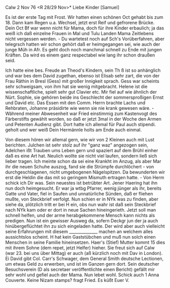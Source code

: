  Calw 2 Nov 76
 <R 28/29 Nov>*
Liebe Kinder [Samuel]

Es ist der erste Tag mit Frost. Wir hatten einen schönen Oct gehabt bis zum 18. Dann kam Regen u.a. Wechsel, jetzt erst Reif und gefrorene Brücke. Dein Oct Bf war wenn nicht für Mama, doch für ihre Kinder erbaulich; ja das weiß ich daß einzelne Frauen in Mal und Tulu Landen Mama Zeitlebens nicht vergessen werden. - Du wartetest noch auf Sch's Vorüberfahren, aber telegrsch hatten wir schon gehört daß er heimgegangen sei, wie auch der junge Müh in Afr. Es geht doch noch manchmal schnell zu Ende mit jungen Kräften. Da wird es einem ganz respectabel wie lang ihr schon draußen seid.

Ich hatte eine bes. Freude an Theod's Kindern, sein Th ß ist so anhänglich und war bes dem David zugethan, ebenso ist Elisab sehr zart, die von der Frau Räthin in Bresl (Gess) mit großer Innigkeit sprach. Gess war scheints sehr schweigsam, von ihm hat sie wenig mitgebracht. Helene ist die wissenschaftliche, spielt sehr gut Clavier etc. Mir fiel auf wie ähnlich der Nürt. Sophie, sie gehören beide ins Geschlecht der sommersproßigen Ernst und David etc. Das Essen mit den Comm. Herrn brachte Lachs und Rehbraten, Johanne präsidirte wie wenn sie nie krank gewesen wäre. - Während meiner Abwesenheit war Fried einstimmig zum Kastenvogt des Färberstifts gewählt worden, so daß er jetzt 3mal in der Woche den Armen und Petenten Audienz gibt. Dort hatte ich allemal für Paul auch stipendi. geholt und wer weiß Dein Hermännle holts am Ende auch einmal.

Von diesem hören wir allemal gern, wie wir von 2 Kleinen auch mit Lust berichten. Julchen ist sehr stolz auf ihr "ganz waz" angezogen sein, Adelchen ißt Trauben ums Leben gern und spaziert auf dem Brühl einher daß es eine Art hat. Neulich wollte sie nicht viel laufen, sondern ließ sich lieber tragen. Ich meinte schon da sei eine Krankht im Anzug, als aber Mar ihr die neuen Schuhe auszog, fand sie die Strümpfe durchlöchert - von durchgeschlagenen, nicht umgebogenen Nägelspitzen. Da bewunderten wir erst die Heldin die das mit so geringem Mismuth ertragen hatte. - Von Herm schick ich Dir was. Sein neuestes ist betrübter Art. Jener Haering hat ihn nun doch heimgesucht. Er war ja wtbg Pfarrer, wenig jünger als ihr, bereits Gatte und Vater, fiel in Saufen und unnatürliche Sünden, daß er fliehen mußte, von Steckbrief verfolgt. Nun schien er in NYk was zu finden, aber siehe da, plötzlich tritt er bei H ein, obs nun wahr ist daß sein Steckbrief nach NYk kam oder er dort in neue Sachen hineingerieth. Jetzt soll man schnell helfen, und der arme herabgekommene Mensch kann nichts als predigen. Nun ist ein gewisser Ausweg da, sofern Deckgr jun der ja auch hinübergeflüchtet ihn zu sich eingeladen hatte. Der wird aber auch vielleicht seine Erfahrungen mit diesem ______________ machen an welchem alles aussichtslos scheint. H hat kein Gaststübchen und muß nun solch einen Menschen in seine Familie hineinsetzen. Haer's (Stief) Mutter kommt 15 dies mit ihrem Sohne (dem repet, jetzt Helfer) hieher. Sie freut sich auf Calw (war 23. bei uns über Mittag) er auch (aß kürzlich noch mit Dav in London). Ei David gibt Col. Carr's Schwager, dem General Smith deutsche Lectionen, um etwas Geld zu erwerben, und ist im Ganzen gern dort. Sein deutscher Besuchsverein (D als secretaer veröffentlichte einen Bericht) gefällt mir sehr wohl und gefiel auch der Mama. Nun lebet wohl. Schick auch 1 Anna Couverte. Keine Nizam stamps? fragt Fried.
 Es küßt Euer V.

